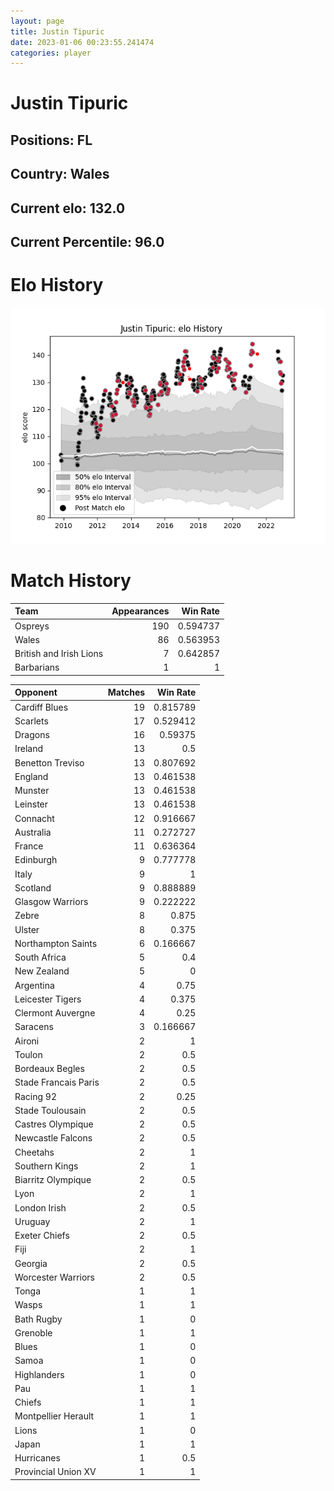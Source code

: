 ```yaml
---  
layout: page  
title: Justin Tipuric  
date: 2023-01-06 00:23:55.241474  
categories: player  
---
```

# Justin Tipuric

## Positions: FL

## Country: Wales

## Current elo: 132.0

## Current Percentile: 96.0

# Elo History


![elo history](history_JustinTipuric.png)
# Match History


| Team                    |   Appearances |   Win Rate |
|:------------------------|--------------:|-----------:|
| Ospreys                 |           190 |   0.594737 |
| Wales                   |            86 |   0.563953 |
| British and Irish Lions |             7 |   0.642857 |
| Barbarians              |             1 |   1        |

| Opponent             |   Matches |   Win Rate |
|:---------------------|----------:|-----------:|
| Cardiff Blues        |        19 |   0.815789 |
| Scarlets             |        17 |   0.529412 |
| Dragons              |        16 |   0.59375  |
| Ireland              |        13 |   0.5      |
| Benetton Treviso     |        13 |   0.807692 |
| England              |        13 |   0.461538 |
| Munster              |        13 |   0.461538 |
| Leinster             |        13 |   0.461538 |
| Connacht             |        12 |   0.916667 |
| Australia            |        11 |   0.272727 |
| France               |        11 |   0.636364 |
| Edinburgh            |         9 |   0.777778 |
| Italy                |         9 |   1        |
| Scotland             |         9 |   0.888889 |
| Glasgow Warriors     |         9 |   0.222222 |
| Zebre                |         8 |   0.875    |
| Ulster               |         8 |   0.375    |
| Northampton Saints   |         6 |   0.166667 |
| South Africa         |         5 |   0.4      |
| New Zealand          |         5 |   0        |
| Argentina            |         4 |   0.75     |
| Leicester Tigers     |         4 |   0.375    |
| Clermont Auvergne    |         4 |   0.25     |
| Saracens             |         3 |   0.166667 |
| Aironi               |         2 |   1        |
| Toulon               |         2 |   0.5      |
| Bordeaux Begles      |         2 |   0.5      |
| Stade Francais Paris |         2 |   0.5      |
| Racing 92            |         2 |   0.25     |
| Stade Toulousain     |         2 |   0.5      |
| Castres Olympique    |         2 |   0.5      |
| Newcastle Falcons    |         2 |   0.5      |
| Cheetahs             |         2 |   1        |
| Southern Kings       |         2 |   1        |
| Biarritz Olympique   |         2 |   0.5      |
| Lyon                 |         2 |   1        |
| London Irish         |         2 |   0.5      |
| Uruguay              |         2 |   1        |
| Exeter Chiefs        |         2 |   0.5      |
| Fiji                 |         2 |   1        |
| Georgia              |         2 |   0.5      |
| Worcester Warriors   |         2 |   0.5      |
| Tonga                |         1 |   1        |
| Wasps                |         1 |   1        |
| Bath Rugby           |         1 |   0        |
| Grenoble             |         1 |   1        |
| Blues                |         1 |   0        |
| Samoa                |         1 |   0        |
| Highlanders          |         1 |   0        |
| Pau                  |         1 |   1        |
| Chiefs               |         1 |   1        |
| Montpellier Herault  |         1 |   1        |
| Lions                |         1 |   0        |
| Japan                |         1 |   1        |
| Hurricanes           |         1 |   0.5      |
| Provincial Union XV  |         1 |   1        |